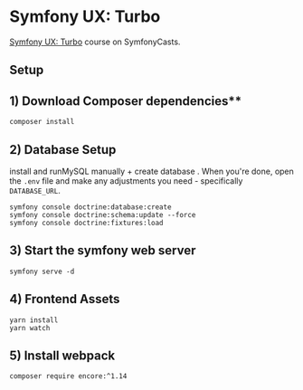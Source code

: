 # Symfony UX: Turbo
 [Symfony UX: Turbo](https://symfonycasts.com/screencast/turbo) course on SymfonyCasts.

## Setup

## 1) Download Composer dependencies**
```
composer install
```

## 2) Database Setup
install and runMySQL manually + create database . When you're done, open the `.env` file and make any
adjustments you need - specifically `DATABASE_URL`.
```
symfony console doctrine:database:create
symfony console doctrine:schema:update --force
symfony console doctrine:fixtures:load
```

## 3) Start the symfony web server
```
symfony serve -d
```

## 4) Frontend Assets
```
yarn install
yarn watch
```

## 5) Install webpack
```
composer require encore:^1.14
```


